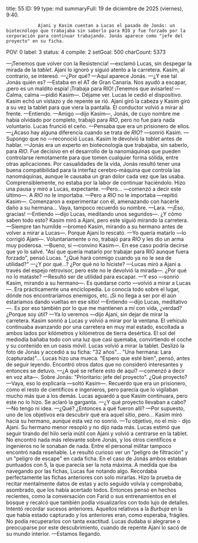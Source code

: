 title:          55
ID:             99
type:           md
summaryFull:    19 de diciembre de 2025 (viernes), 9:40.
                
                Ajani y Kasim cuentan a Lucas el pasado de Jonás: un biotecnólogo que trabajaba sin saberlo para RIO y fue forzado por la corporación para continuar trabajando. Jonás aparece como "jefe del proyecto" en su ficha.
POV:            0
label:          3
status:         4
compile:        2
setGoal:        500
charCount:      5373


—¡Tenemos que volver con la Resistencia! —exclamó Lucas, sin despegar la mirada de la *tablet*.
Ajani lo ignoró y siguió atento a la carretera. Kasim, al contrario, se interesó.
—¿Por qué?
—Aquí aparece Jonás.
—¿Y ese tal Jonás quién es?
—Estaba en el AT de Gran Canaria. Nos ayudó a escapar, ¡pero es un maldito espía! ¡Trabaja para RIO! ¡Tenemos que avisarles!
—Calma, calma —pidió Kasim—. Déjame ver.
Lucas le cedió el dispositivo. Kasim echó un vistazo y de repente se rió. Ajani giró la cabeza y Kasim giró a su vez la tablet para que viera la pantalla. El conductor volvió a mirar al frente.
—Entiendo.
—Amigo —dijo Kasim—, Jonás, de cuyo nombre me había olvidado por completo, trabajó para *RIO*, pero no fue para nada voluntario.
Lucas frunció el ceño.
—Pensaba que era un prisionero de ellos.
—¿Acaso hay alguna diferencia cuando se trata de *RIO*? —sonrió Kasim.
—Supongo que no —reconoció Lucas.
Kasim le devolvió la *tablet* antes de hablar.
—Jonás era un experto en biotecnología que trabajaba, sin saberlo, para *RIO*. Fue decisivo en el desarrollo de la nanomáquinas que pueden controlarse remotamente para que tomen cualquier forma sólida, entre otras aplicaciones. Por casualidades de la vida, Jonás resultó tener una buena compatibilidad para la interfaz cerebro-máquina que controla las nanomáquinas, aunque le causaba un gran dolor cada vez que las usaba. Comprensiblemente, no estaba por la labor de continuar haciéndolo.
Hizo una pausa y miró a Lucas, expectante.
—Pero... —comenzó a decir este último—. A *RIO* no le importaba.
—Pero a *RIO* no le importaba —repitió Kasim—. Comenzaron a experimentar con él, amenazando con hacerle daño a su hermana... Vaya, tampoco recuerdo su nombre.
—Lara.
—¡Eso, gracias!
—Entiendo —dijo Lucas, meditando unos segundos—. ¿Y cómo saben todo esto?
Kasim miró a Ajani, pero este siguió mirando la carretera.
—Siempre tan humilde —bromeó Kasim, mirando a su hermano antes de volver a mirar a Lucas—. Porque Ajani lo rescató.
—Yo quería matarlo —lo corrigió Ajani—. Voluntariamente o no, trabajó para *RIO* y les dio un arma muy poderosa.
—Bueno, sí —convino Kasim—. En ese caso podría decirse que yo lo salvé.
"Así que quería matarlo por trabajar para RIO aunque fuera forzado", pensó Lucas. "¿Qué hará conmigo cuando ya no le sea de utilidad?"
—¿Y por qué...? ¿Por qué no lo hiciste? —Lucas miró a Ajani a través del espejo retrovisor, pero este no le devolvió la mirada—. ¿Por qué no lo mataste?
—Resultó ser de utilidad para escapar.
—Y eso —sonrió Kasim, mirando a su hermano—. Es quedarse corto —volvió a mirar a Lucas—. Era prácticamente una enciclopedia. Lo conocía todo sobre el lugar, dónde nos encontraríamos enemigos, etc. ¡Si no llega a ser por él aún estaríamos dando vueltas en ese sitio!
—Entiendo —dijo Lucas, meditativo—. Es por eso también por lo que me mantienen a mí con vida, ¿verdad? ¿Porque soy útil?
—Ya lo veremos —dijo Ajani, sin dejar de mirar la carretera.
Kasim sonrió a Lucas y volvió a mirar por la ventana.
El vehículo continuaba avanzando por una carretera en muy mal estado, escoltada a ambos lados por kilómetros y kilómetros de tierra desértica. El sol del mediodía bañaba todo con una luz que casi quemaba, convirtiendo el coche y su contenido en un oasis móvil.
Lucas volvió a mirar la tablet. Deslizó la foto de Jonás y accedió a su ficha: "32 años"... "Una hermana: Lara (capturada)"...
Lucas hizo una mueca. "Espero que esté bien", pensó, antes de seguir leyendo. Encontró otros datos que no consideró interesantes y entonces se detuvo.
—¿A qué se refiere esto de aquí? —comenzó a decir en voz alta—. Sobre Jonás: "Prioritario: jefe del proyecto". ¿Qué proyecto?
—Vaya, eso lo explicaría —soltó Kasim—. Recuerdo que era un prisionero, como el resto de científicos e ingenieros, pero parecía que lo vigilaban mucho más que a los demás.
Lucas aguardó a que Kasim continuara, pero este no lo hizo. Se aclaró la garganta.
—¿Y qué proyecto llevaban a cabo?
—No tengo ni idea.
—¿Qué? ¿Entonces a qué fueron allí?
—Por supuesto, uno de los objetivos era descubrir qué era aquel sitio, pero...
Kasim miró hacia su hermano, aunque esta vez no sonrió.
—Tu objetivo, no el mío - dijo Ajani.
Su hermano menor resopló y no dijo nada más.
Lucas estimó que seguir tirando del hilo sería inútil con Ajani y volvió a centrarse en la tablet. No encontró nada más relevante sobre Jonás, y los otros científicos e ingenieros no le sonaban de nada. Entre el personal militar tampoco encontró nada reseñable. Le resultó curioso ver un "peligro de filtración" y un "peligro de escape" en cada ficha. En el caso de Jonás ambos estaban puntuados con 5, la que parecía ser la nota máxima.
A medida que iba navegando por las fichas, Lucas fue notando algo. Recordaba perfectamente las fichas anteriores con solo mirarlas. Hizo la prueba de recitar mentalmente datos de estas y acto seguido volvía y comprobaba, asombrado, que los había acertado todos.
Entonces pensó en hechos recientes, como la conversación con Farid o sus entrenamientos en el bosque y recalcó que también podía visualizarlos con todo lujo de detalles.
Intentó recordar sucesos anteriores.
Aquellos relativos a la *Burbuja* en la que había estado capturado y los anteriores eran, como esperaba, frágiles. No podía recuperarlos con tanta exactitud.
Lucas dudaba si alegrarse o preocuparse por este descubrimiento, cuando de repente Ajani lo sacó de su mundo interior.
—Estamos llegando.